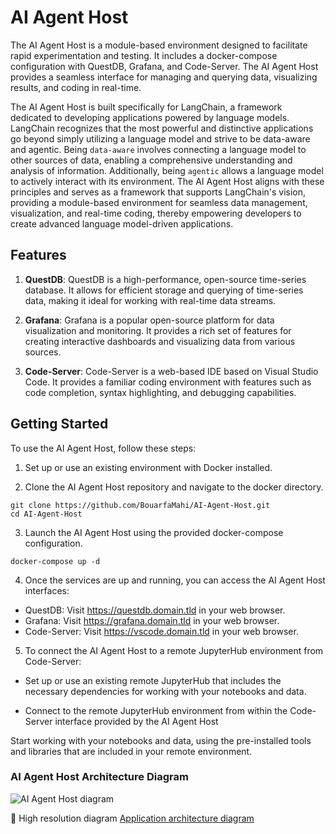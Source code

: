 # AI Agent Host

The AI Agent Host is a module-based environment designed to facilitate rapid experimentation and testing. It includes a docker-compose configuration with QuestDB, Grafana, and Code-Server. The AI Agent Host provides a seamless interface for managing and querying data, visualizing results, and coding in real-time.

The AI Agent Host is built specifically for LangChain, a framework dedicated to developing applications powered by language models. LangChain recognizes that the most powerful and distinctive applications go beyond simply utilizing a language model and strive to be data-aware and agentic. Being `data-aware` involves connecting a language model to other sources of data, enabling a comprehensive understanding and analysis of information. Additionally, being `agentic` allows a language model to actively interact with its environment. The AI Agent Host aligns with these principles and serves as a framework that supports LangChain's vision, providing a module-based environment for seamless data management, visualization, and real-time coding, thereby empowering developers to create advanced language model-driven applications.

## Features

1. **QuestDB**: QuestDB is a high-performance, open-source time-series database. It allows for efficient storage and querying of time-series data, making it ideal for working with real-time data streams.

2. **Grafana**: Grafana is a popular open-source platform for data visualization and monitoring. It provides a rich set of features for creating interactive dashboards and visualizing data from various sources.

3. **Code-Server**: Code-Server is a web-based IDE based on Visual Studio Code. It provides a familiar coding environment with features such as code completion, syntax highlighting, and debugging capabilities.

## Getting Started

To use the AI Agent Host, follow these steps:

1. Set up or use an existing environment with Docker installed.

2. Clone the AI Agent Host repository and navigate to the docker directory.
```
git clone https://github.com/BouarfaMahi/AI-Agent-Host.git
cd AI-Agent-Host

```
3. Launch the AI Agent Host using the provided docker-compose configuration.

```
docker-compose up -d

```

4. Once the services are up and running, you can access the AI Agent Host interfaces:

- QuestDB: Visit https://questdb.domain.tld in your web browser.
- Grafana: Visit https://grafana.domain.tld in your web browser.
- Code-Server: Visit https://vscode.domain.tld in your web browser.

5. To connect the AI Agent Host to a remote JupyterHub environment from Code-Server:

- Set up or use an existing remote JupyterHub that includes the necessary dependencies for working with your notebooks and data.

- Connect to the remote JupyterHub environment from within the Code-Server interface provided by the AI Agent Host

Start working with your notebooks and data, using the pre-installed tools and libraries that are included in your remote environment.

### AI Agent Host Architecture Diagram

 ![AI Agent Host diagram](./ai-agent-host-diagram.png)
 
:pencil: High resolution diagram [Application architecture diagram](https://raw.githubusercontent.com/BouarfaMahi/AI-Agent-Host/master/ai-agent-host-diagram.png)